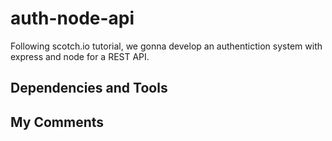 # auth-node-api

Following scotch.io tutorial, we gonna develop an authentiction system with express and node for a REST API.

## Dependencies and Tools



## My Comments



